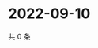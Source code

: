 # 2022-09-10

共 0 条

<!-- BEGIN WEIBO -->
<!-- 最后更新时间 Sat Sep 10 2022 11:27:40 GMT+0800 (China Standard Time) -->

<!-- END WEIBO -->
